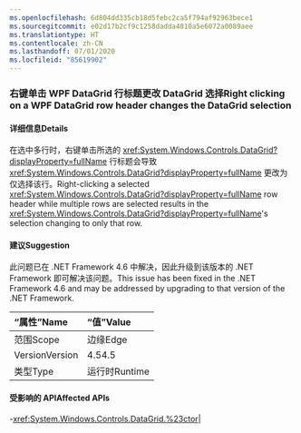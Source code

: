 ```yaml
---
ms.openlocfilehash: 6d804dd335cb18d5febc2ca5f794af92963bece1
ms.sourcegitcommit: e02d17b2cf9c1258dadda4810a5e6072a0089aee
ms.translationtype: HT
ms.contentlocale: zh-CN
ms.lasthandoff: 07/01/2020
ms.locfileid: "85619902"
---
```

### <a name="right-clicking-on-a-wpf-datagrid-row-header-changes-the-datagrid-selection"></a><span data-ttu-id="09b95-101">右键单击 WPF DataGrid 行标题更改 DataGrid 选择</span><span class="sxs-lookup"><span data-stu-id="09b95-101">Right clicking on a WPF DataGrid row header changes the DataGrid selection</span></span>

#### <a name="details"></a><span data-ttu-id="09b95-102">详细信息</span><span class="sxs-lookup"><span data-stu-id="09b95-102">Details</span></span>

<span data-ttu-id="09b95-103">在选中多行时，右键单击所选的 <xref:System.Windows.Controls.DataGrid?displayProperty=fullName> 行标题会导致 <xref:System.Windows.Controls.DataGrid?displayProperty=fullName> 更改为仅选择该行。</span><span class="sxs-lookup"><span data-stu-id="09b95-103">Right-clicking a selected <xref:System.Windows.Controls.DataGrid?displayProperty=fullName> row header while multiple rows are selected results in the <xref:System.Windows.Controls.DataGrid?displayProperty=fullName>'s selection changing to only that row.</span></span>

#### <a name="suggestion"></a><span data-ttu-id="09b95-104">建议</span><span class="sxs-lookup"><span data-stu-id="09b95-104">Suggestion</span></span>

<span data-ttu-id="09b95-105">此问题已在 .NET Framework 4.6 中解决，因此升级到该版本的 .NET Framework 即可解决该问题。</span><span class="sxs-lookup"><span data-stu-id="09b95-105">This issue has been fixed in the .NET Framework 4.6 and may be addressed by upgrading to that version of the .NET Framework.</span></span>

| <span data-ttu-id="09b95-106">“属性”</span><span class="sxs-lookup"><span data-stu-id="09b95-106">Name</span></span>    | <span data-ttu-id="09b95-107">“值”</span><span class="sxs-lookup"><span data-stu-id="09b95-107">Value</span></span>       |
|:--------|:------------|
| <span data-ttu-id="09b95-108">范围</span><span class="sxs-lookup"><span data-stu-id="09b95-108">Scope</span></span>   |<span data-ttu-id="09b95-109">边缘</span><span class="sxs-lookup"><span data-stu-id="09b95-109">Edge</span></span>|
|<span data-ttu-id="09b95-110">Version</span><span class="sxs-lookup"><span data-stu-id="09b95-110">Version</span></span>|<span data-ttu-id="09b95-111">4.5</span><span class="sxs-lookup"><span data-stu-id="09b95-111">4.5</span></span>|
|<span data-ttu-id="09b95-112">类型</span><span class="sxs-lookup"><span data-stu-id="09b95-112">Type</span></span>|<span data-ttu-id="09b95-113">运行时</span><span class="sxs-lookup"><span data-stu-id="09b95-113">Runtime</span></span>

#### <a name="affected-apis"></a><span data-ttu-id="09b95-114">受影响的 API</span><span class="sxs-lookup"><span data-stu-id="09b95-114">Affected APIs</span></span>

-<xref:System.Windows.Controls.DataGrid.%23ctor></li></ul>|
